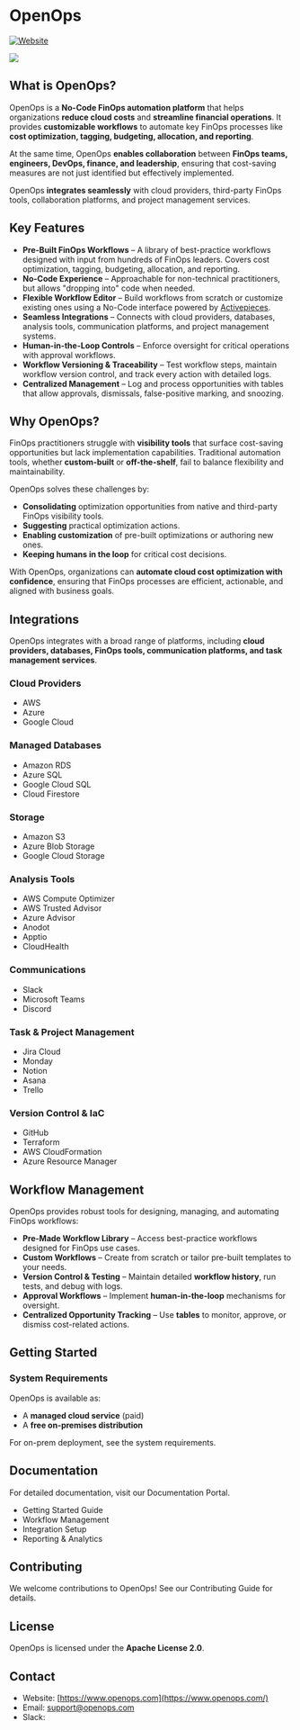 # OpenOps

[![Website](https://img.shields.io/badge/Website-OpenOps-blue)](https://www.openops.com/)

![](https://img.shields.io/badge/License-Apache%202.0-green.svg)

## What is OpenOps?

OpenOps is a **No-Code FinOps automation platform** that helps organizations **reduce cloud costs** and **streamline financial operations**. It provides **customizable workflows** to automate key FinOps processes like **cost optimization, tagging, budgeting, allocation, and reporting**.

At the same time, OpenOps **enables collaboration** between **FinOps teams, engineers, DevOps, finance, and leadership**, ensuring that cost-saving measures are not just identified but effectively implemented.

OpenOps **integrates seamlessly** with cloud providers, third-party FinOps tools, collaboration platforms, and project management services.

## Key Features

- **Pre-Built FinOps Workflows** – A library of best-practice workflows designed with input from hundreds of FinOps leaders. Covers cost optimization, tagging, budgeting, allocation, and reporting.
- **No-Code Experience** – Approachable for non-technical practitioners, but allows "dropping into" code when needed.
- **Flexible Workflow Editor** – Build workflows from scratch or customize existing ones using a No-Code interface powered by [Activepieces](https://www.activepieces.com/docs/getting-started/introduction).
- **Seamless Integrations** – Connects with cloud providers, databases, analysis tools, communication platforms, and project management systems.
- **Human-in-the-Loop Controls** – Enforce oversight for critical operations with approval workflows.
- **Workflow Versioning & Traceability** – Test workflow steps, maintain workflow version control, and track every action with detailed logs.
- **Centralized Management** – Log and process opportunities with tables that allow approvals, dismissals, false-positive marking, and snoozing.

## Why OpenOps?

FinOps practitioners struggle with **visibility tools** that surface cost-saving opportunities but lack implementation capabilities. Traditional automation tools, whether **custom-built** or **off-the-shelf**, fail to balance flexibility and maintainability.

OpenOps solves these challenges by:

- **Consolidating** optimization opportunities from native and third-party FinOps visibility tools.
- **Suggesting** practical optimization actions.
- **Enabling customization** of pre-built optimizations or authoring new ones.
- **Keeping humans in the loop** for critical cost decisions.

With OpenOps, organizations can **automate cloud cost optimization with confidence**, ensuring that FinOps processes are efficient, actionable, and aligned with business goals.

## Integrations

OpenOps integrates with a broad range of platforms, including **cloud providers, databases, FinOps tools, communication platforms, and task management services**.

### Cloud Providers

- AWS
- Azure
- Google Cloud

### Managed Databases

- Amazon RDS
- Azure SQL
- Google Cloud SQL
- Cloud Firestore

### Storage

- Amazon S3
- Azure Blob Storage
- Google Cloud Storage

### Analysis Tools

- AWS Compute Optimizer
- AWS Trusted Advisor
- Azure Advisor
- Anodot
- Apptio
- CloudHealth

### Communications

- Slack
- Microsoft Teams
- Discord

### Task & Project Management

- Jira Cloud
- Monday
- Notion
- Asana
- Trello

### Version Control & IaC

- GitHub
- Terraform
- AWS CloudFormation
- Azure Resource Manager

## Workflow Management

OpenOps provides robust tools for designing, managing, and automating FinOps workflows:

- **Pre-Made Workflow Library** – Access best-practice workflows designed for FinOps use cases.
- **Custom Workflows** – Create from scratch or tailor pre-built templates to your needs.
- **Version Control & Testing** – Maintain detailed **workflow history**, run tests, and debug with logs.
- **Approval Workflows** – Implement **human-in-the-loop** mechanisms for oversight.
- **Centralized Opportunity Tracking** – Use **tables** to monitor, approve, or dismiss cost-related actions.

## Getting Started

### **System Requirements**

OpenOps is available as:

- A **managed cloud service** (paid)
- A **free on-premises distribution**

For on-prem deployment, see the system requirements.

## Documentation

For detailed documentation, visit our Documentation Portal.

- Getting Started Guide
- Workflow Management
- Integration Setup
- Reporting & Analytics

## Contributing

We welcome contributions to OpenOps! See our Contributing Guide for details.

## License

OpenOps is licensed under the **Apache License 2.0**.

## Contact

- Website: [https://www.openops.com](https://www.openops.com/)
- Email: [support@openops.com](mailto:support@openops.com)
- Slack: